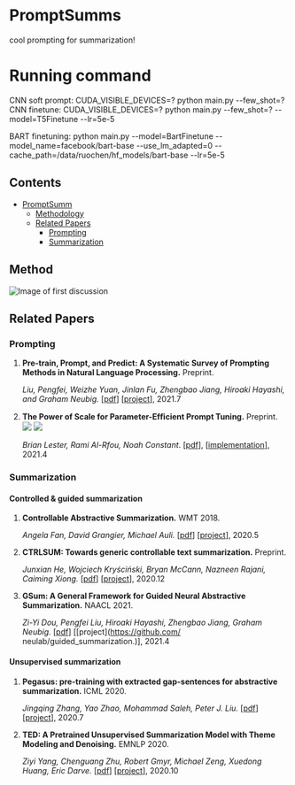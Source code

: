 # PromptSumms
cool prompting for summarization!

# Running command
CNN soft prompt: CUDA_VISIBLE_DEVICES=? python main.py --few_shot=?
CNN finetune: CUDA_VISIBLE_DEVICES=? python main.py --few_shot=? --model=T5Finetune --lr=5e-5

BART finetuning: python main.py --model=BartFinetune --model_name=facebook/bart-base --use_lm_adapted=0 --cache_path=/data/ruochen/hf_models/bart-base --lr=5e-5 

## Contents
- [PromptSumm](#PromptSumm)
  - [Methodology](#Method)
  - [Related Papers](#related-papers)
    - [Prompting](#prompting)
    - [Summarization](#summarization)

## Method
![Image of first discussion](https://github.com/ntunlp/PromptSumm/blob/main/images/first_discussion_screenshot.jpeg)

## Related Papers

### Prompting
1. **Pre-train, Prompt, and Predict: A Systematic Survey of Prompting Methods in Natural Language Processing.**  Preprint.

   *Liu, Pengfei, Weizhe Yuan, Jinlan Fu, Zhengbao Jiang, Hiroaki Hayashi, and Graham Neubig.*  [[pdf](https://arxiv.org/pdf/2107.13586)] [[project](http://pretrain.nlpedia.ai)], 2021.7
2. **The Power of Scale for Parameter-Efﬁcient Prompt Tuning.** Preprint. ![](https://img.shields.io/badge/Continuous-red) ![](https://img.shields.io/badge/Classification-blue)
   
   *Brian Lester, Rami Al-Rfou, Noah Constant*. [[pdf](https://arxiv.org/pdf/2104.08691.pdf)], [[implementation](https://github.com/kipgparker/soft-prompt-tuning)], 2021.4
   
### Summarization

#### Controlled & guided summarization
1. **Controllable Abstractive Summarization.**  WMT 2018.

   *Angela Fan, David Grangier, Michael Auli.*  [[pdf](https://arxiv.org/pdf/1711.05217.pdf)] [[project]()], 2020.5
2. **CTRLSUM: Towards generic controllable text summarization.**  Preprint.

   *Junxian He, Wojciech Kryściński, Bryan McCann, Nazneen Rajani, Caiming Xiong.*  [[pdf](https://arxiv.org/pdf/2012.04281.pdf)] [[project](https://github.com/salesforce/ctrl-sum)], 2020.12
3. **GSum: A General Framework for Guided Neural Abstractive Summarization.**  NAACL 2021.

   *Zi-Yi Dou, Pengfei Liu, Hiroaki Hayashi, Zhengbao Jiang, Graham Neubig.*  [[pdf](https://arxiv.org/pdf/2010.08014.pdf)] [[project](https://github.com/
neulab/guided_summarization.)], 2021.4

#### Unsupervised summarization
1. **Pegasus: pre-training with extracted gap-sentences for abstractive summarization.**  ICML 2020.

   *Jingqing Zhang, Yao Zhao, Mohammad Saleh, Peter J. Liu.*  [[pdf](https://arxiv.org/pdf/1912.08777.pdf)] [[project](https://github.com/google-research/pegasus)], 2020.7
2. **TED: A Pretrained Unsupervised Summarization Model with Theme Modeling and Denoising.**  EMNLP 2020.

   *Ziyi Yang, Chenguang Zhu, Robert Gmyr, Michael Zeng, Xuedong Huang, Eric Darve.*  [[pdf](https://arxiv.org/pdf/2001.00725.pdf)] [[project]()], 2020.10


